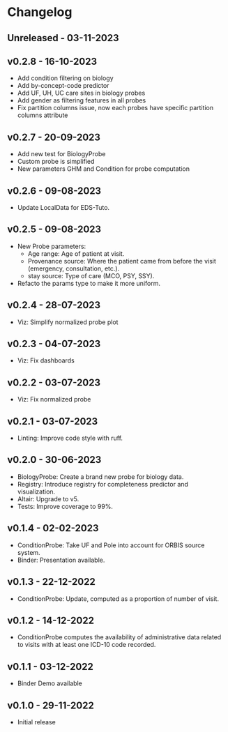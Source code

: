 # Changelog
## Unreleased - 03-11-2023

## v0.2.8 - 16-10-2023
- Add condition filtering on biology
- Add by-concept-code predictor
- Add UF, UH, UC care sites in biology probes
- Add gender as filtering features in all probes
- Fix partition columns issue, now each probes have specific partition columns attribute
## v0.2.7 - 20-09-2023

- Add new test for BiologyProbe
- Custom probe is simplified
- New parameters GHM and Condition for probe computation
## v0.2.6 - 09-08-2023

- Update LocalData for EDS-Tuto.
## v0.2.5 - 09-08-2023

- New Probe parameters:
  - Age range: Age of patient at visit.
  - Provenance source: Where the patient came from before the visit (emergency, consultation, etc.).
  - stay source: Type of care (MCO, PSY, SSY).
- Refacto the params type to make it more uniform.
## v0.2.4 - 28-07-2023

- Viz: Simplify normalized probe plot
## v0.2.3 - 04-07-2023

- Viz: Fix dashboards
## v0.2.2 - 03-07-2023

- Viz: Fix normalized probe
## v0.2.1 - 03-07-2023

- Linting: Improve code style with ruff.
## v0.2.0 - 30-06-2023

- BiologyProbe: Create a brand new probe for biology data.
- Registry: Introduce registry for completeness predictor and visualization.
- Altair: Upgrade to v5.
- Tests: Improve coverage to 99%.
## v0.1.4 - 02-02-2023

- ConditionProbe: Take UF and Pole into account for ORBIS source system.
- Binder: Presentation available.
## v0.1.3 - 22-12-2022

- ConditionProbe: Update, computed as a proportion of number of visit.
## v0.1.2 - 14-12-2022

- ConditionProbe computes the availability of administrative data related to visits with at least one ICD-10 code recorded.
## v0.1.1 - 03-12-2022

- Binder Demo available
## v0.1.0 - 29-11-2022

- Initial release

